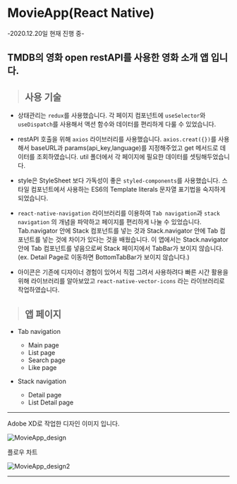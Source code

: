 # MovieApp(React Native)

-2020.12.20일 현재 진행 중-

## TMDB의 영화 open restAPI를 사용한 영화 소개 앱 입니다.

> ## 사용 기술

- 상태관리는 `redux`를 사용했습니다. 각 페이지 컴포넌트에 `useSelector`와 `useDispatch`를 사용해서 액션 함수와 데이터를 편리하게 다룰 수 있었습니다.

- restAPI 호출을 위해 `axios` 라이브러리를 사용했습니다. `axios.creat({})`를 사용해서 baseURL과 params(api_key,language)를 지정해주었고 get 메서드로 데이터를 조회하였습니다. util 폴더에서 각 페이지에 필요한 데이터를 셋팅해두었습니다.

- style은 StyleSheet 보다 가독성이 좋은 `styled-components`를 사용했습니다.
  스타일 컴포넌트에서 사용하는 ES6의 Template literals 문자열 표기법을 숙지하게 되었습니다.

- `react-native-navigation` 라이브러리를 이용하여 `Tab navigation`과 `stack navigation` 의 개념을 파악하고 페이지를 편리하게 나눌 수 있었습니다. Tab.navigator 안에 Stack 컴포넌트를 넣는 것과 Stack.navigator 안에 Tab 컴포넌트를 넣는 것에 차이가 있다는 것을 배웠습니다. 이 앱에서는 Stack.navigator 안에 Tab 컴포넌트를 넣음으로써 Stack 페이지에서 TabBar가 보이지 않습니다.(ex. Detail Page로 이동하면 BottomTabBar가 보이지 않습니다.)

- 아이콘은 기존에 디자이너 경험이 있어서 직접 그려서 사용하려다 빠른 시간 활용을 위해 라이브러리를 알아보았고 `react-native-vector-icons` 라는 라이브러리로 작업하였습니다.

> ## 앱 페이지

- Tab navigation

  - Main page
  - List page
  - Search page
  - Like page

- Stack navigation
  - Detail page
  - List Detail page

---

Adobe XD로 작업한 디자인 이미지 입니다.

![MovieApp_design](https://user-images.githubusercontent.com/71235165/102632954-1ef06100-4193-11eb-936e-05686125038d.PNG)

플로우 차트

![MovieApp_design2](https://user-images.githubusercontent.com/71235165/102698052-07da6d80-427e-11eb-9173-88752d2586d5.PNG)

---
